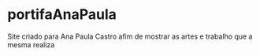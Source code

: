 # portifaAnaPaula
Site criado para Ana Paula Castro afim de mostrar as artes e trabalho que a mesma realiza
